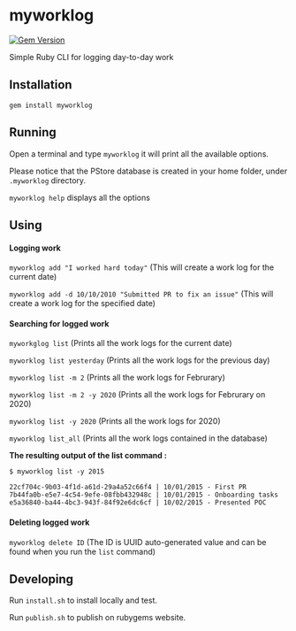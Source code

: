 # myworklog

[![Gem Version](https://img.shields.io/gem/v/myworklog?style=plastic)][gem]

[gem]: https://rubygems.org/gems/myworklog

Simple Ruby CLI for logging day-to-day work

Installation
------------

`gem install myworklog`

Running
-------

Open a terminal and type `myworklog` it will print all the available options.

Please notice that the PStore database is created in your home folder, under `.myworklog` directory.

`myworklog help` displays all the options

Using
-----

#### Logging work

`myworklog add "I worked hard today"` (This will create a work log for the current date)

`myworklog add -d 10/10/2010 "Submitted PR to fix an issue"` (This will create a work log for the specified date)

#### Searching for logged work

`myworkglog list` (Prints all the work logs for the current date)

`myworklog list yesterday` (Prints all the work logs for the previous day)

`myworklog list -m 2` (Prints all the work logs for Februrary)

`myworklog list -m 2 -y 2020` (Prints all the work logs for Februrary on 2020)

`myworklog list -y 2020` (Prints all the work logs for 2020)

`myworklog list_all` (Prints all the work logs contained in the database)


**The resulting output of the list command :**

    $ myworklog list -y 2015

    22cf704c-9b03-4f1d-a61d-29a4a52c66f4 | 10/01/2015 - First PR
    7b44fa0b-e5e7-4c54-9efe-08fbb432948c | 10/01/2015 - Onboarding tasks
    e5a36840-ba44-4bc3-943f-84f92e6dc6cf | 10/02/2015 - Presented POC


#### Deleting logged work

`myworklog delete ID` (The ID is UUID auto-generated value and can be found when you run the `list` command)

Developing
----------

Run `install.sh` to install locally and test. 

Run `publish.sh` to publish on rubygems website.